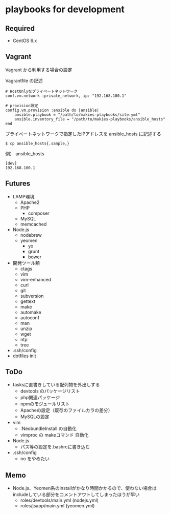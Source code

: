 # playbooks for development

## Required

- CentOS 6.x

## Vagrant

Vagrant から利用する場合の設定


Vagrantfile の記述

    # HostOnlyなプライベートネットワーク
    conf.vm.network :private_network, ip: "192.168.100.1"

    # provision設定
    config.vm.provision :ansible do |ansible|
        ansible.playbook = "/path/to/makies-playbooks/site.yml"
        ansible.inventory_file = "/path/to/makies-playbooks/ansible_hosts"
    end

プライベートネットワークで指定したIPアドレスを ansible_hosts に記述する

    $ cp ansible_hosts{.sample,}

例） ansible_hosts

    [dev]
    192.168.100.1



## Futures

- LAMP環境
  - Apache2
  - PHP
    - composer
  - MySQL
  - memcached
- Node.js
  - nodebrew
  - yeomen
    - yo
    - grunt
    - bower
- 開発ツール類
    - ctags
    - vim
    - vim-enhanced
    - curl
    - git
    - subversion
    - gettext
    - make
    - automake
    - autoconf
    - man
    - unzip
    - wget
    - ntp
    - tree
 - .ssh/config
 - dotfiles init


## ToDo

- tasksに直書きしている配列物を外出しする
  - devtools のパッケージリスト
  - php関連パッケージ
  - npmのモジュールリスト
  - Apacheの設定（既存のファイルカラの差分）
  - MySQLの設定
- vim
  - :NeobundleInstall の自動化
  - vimproc の makeコマンド 自動化
- Node.js
  - パス等の設定を.bashrcに書き込む
- .ssh/config
  - no をやめたい



## Memo

- Node.js、Yeomen系のinstallがかなり時間かかるので、使わない場合はincludeしている部分をコメントアウトしてしまったほうが早い
  - roles/devtools/main.yml (nodejs.yml)
  - roles/jsapp/main.yml (yeomen.yml)
